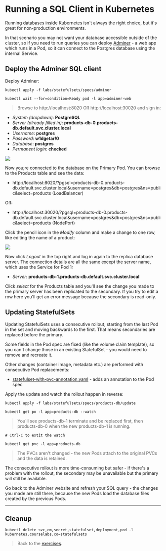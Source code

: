 # Running a SQL Client in Kubernetes

Running databases inside Kubernetes isn't always the right choice, but it's great for non-production environments.

In that scenario you may not want your database accessible outside of the cluster, so if you need to run queries you can deploy [Adminer](https://www.adminer.org) - a web app which runs in a Pod, so it can connect to the Postgres database using the internal Service.

## Deploy the Adminer SQL client

Deploy Adminer:

```
kubectl apply -f labs/statefulsets/specs/adminer

kubectl wait --for=condition=Ready pod -l app=adminer-web
```

> Browse to http://localhost:8020 OR http://localhost:30020 and sign in:

* _System (dropdown)_: **PostgreSQL**
* _Server (already filled in)_: **products-db-0.products-db.default.svc.cluster.local**
* _Username_: **postgres**
* _Password_: **w1dgetar!0**
* _Database_: **postgres**
* _Permanent login_: **checked**

![](/img/adminer-login.png)


Now you;re connected to the database on the Primary Pod. You can browse to the Products table and see the data:

- http://localhost:8020/?pgsql=products-db-0.products-db.default.svc.cluster.local&username=postgres&db=postgres&ns=public&select=products (LoadBalancer)

OR:

- http://localhost:30020/?pgsql=products-db-0.products-db.default.svc.cluster.local&username=postgres&db=postgres&ns=public&select=products (NodePort)

Click the pencil icon in the _Modify_ column and make a change to one row, like editing the name of a product:


![](/img/adminer-updated.png)

Now click _Logout_ in the top right and log in again to the replica database server. The connection details are all the same except the server name, which uses the Service for Pod 1:

* _Server_: **products-db-1.products-db.default.svc.cluster.local**

Click _select_ for the Products table and you'll see the change you made to the primary server has been replicated to the secondary. If you try to edit a row here you'll get an error message because the secondary is read-only.

## Updating StatefulSets

Updating StatefulSets uses a consecutive rollout, starting from the last Pod in the set and moving backwards to the first. That means secondaries are replaced before the primary.

Some fields in the Pod spec are fixed (like the volume claim template), so you can't change those in an existing StatefulSet - you would need to remove and recreate it.

Other changes (container image, metadata etc.) are performed with consecutive Pod replacements:

- [statefulset-with-pvc-annotation.yaml](specs/products-db/update/statefulset-with-pvc-annotation.yaml) - adds an annotation to the Pod spec

Apply the update and watch the rollout happen in reverse:

```
kubectl apply -f labs/statefulsets/specs/products-db/update

kubectl get po -l app=products-db --watch
```
>  You'll see products-db-1 terminate and be replaced first, then products-db-0 when the new products-db-1 is running.

```
# Ctrl-C to extit the watch

kubectl get pvc -l app=products-db
```

> The PVCs aren't changed  - the new Pods attach to the original PVCs and the data is retained.

The consecutive rollout is more time-consuming but safer - if there's a problem with the rollout, the secondary may be unavailable but the primary will still be available.

Go back to the Adminer website and refresh your SQL query - the changes you made are still there, because the new Pods load the database files created by the previous Pods. 

___

## Cleanup

```
kubectl delete svc,cm,secret,statefulset,deployment,pod -l kubernetes.courselabs.co=statefulsets
```

> Back to the [exercises](README.md).